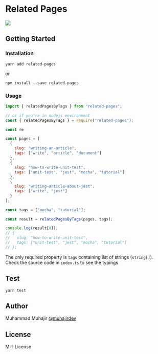 # Related Pages

![](https://user-images.githubusercontent.com/12745166/59559344-16afe680-902f-11e9-8640-088327623036.png)

## Getting Started

### Installation

```
yarn add related-pages
```

or

```
npm install --save related-pages
```

### Usage

```javascript
import { relatedPagesByTags } from "related-pages";

// or if you're in nodejs environment
const { relatedPagesByTags } = require("related-pages");

const re

const pages = [
  {
    slug: "writing-an-article",
    tags: ["write", "article", "document"]
  },
  {
    slug: "how-to-write-unit-test",
    tags: ["unit-test", "jest", "mocha", "tutorial"]
  },
  {
    slug: "writing-article-about-jest",
    tags: ["write", "jest"]
  }
];

const tags = ["mocha", "tutorial"];

const result = relatedPagesByTags(pages, tags);

console.log(result[0]);
// {
//   slug: "how-to-write-unit-test",
//   tags: ["unit-test", "jest", "mocha", "tutorial"]
// };
```

The only required property is `tags` containing list of strings (`string[]`). Check the source code in `index.ts` to see the typings

## Test

```
yarn test
```

## Author

Muhammad Muhajir [@muhajirdev](https://twitter.com/muhajirdev)

## License

MIT License
